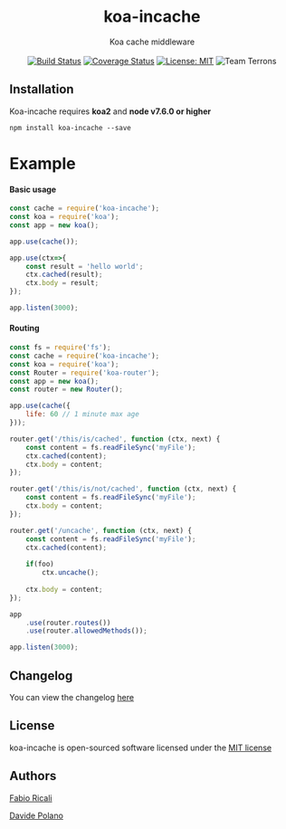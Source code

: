 <div align="center">
<h1>koa-incache</h1>
Koa cache middleware
<br/><br/>
<a href="https://travis-ci.org/fabioricali/koa-incache" target="_blank"><img src="https://travis-ci.org/fabioricali/koa-incache.svg?branch=master" title="Build Status"/></a>
<a href="https://coveralls.io/github/fabioricali/koa-incache?branch=master" target="_blank"><img src="https://coveralls.io/repos/github/fabioricali/koa-incache/badge.svg?branch=master" title="Coverage Status"/></a>
<a href="https://opensource.org/licenses/MIT" target="_blank"><img src="https://img.shields.io/badge/License-MIT-yellow.svg" title="License: MIT"/></a>
<img src="https://img.shields.io/badge/team-terrons-orange.svg" title="Team Terrons"/>
</div>

## Installation

Koa-incache requires **koa2** and **node v7.6.0 or higher**

```
npm install koa-incache --save
```

# Example

#### Basic usage

```javascript
const cache = require('koa-incache');
const koa = require('koa');
const app = new koa();

app.use(cache());

app.use(ctx=>{
    const result = 'hello world';
    ctx.cached(result);
    ctx.body = result;
});

app.listen(3000);
```

#### Routing

```javascript
const fs = require('fs');
const cache = require('koa-incache');
const koa = require('koa');
const Router = require('koa-router');
const app = new koa();
const router = new Router();

app.use(cache({
    life: 60 // 1 minute max age
}));

router.get('/this/is/cached', function (ctx, next) {
    const content = fs.readFileSync('myFile');
    ctx.cached(content);
    ctx.body = content;
});

router.get('/this/is/not/cached', function (ctx, next) {
    const content = fs.readFileSync('myFile');
    ctx.body = content;
});

router.get('/uncache', function (ctx, next) {
    const content = fs.readFileSync('myFile');
    ctx.cached(content);
    
    if(foo)
        ctx.uncache();
    
    ctx.body = content;
});

app
    .use(router.routes())
    .use(router.allowedMethods());

app.listen(3000);
```

## Changelog
You can view the changelog <a target="_blank" href="https://github.com/fabioricali/koa-incache/blob/master/CHANGELOG.md">here</a>

## License
koa-incache is open-sourced software licensed under the <a target="_blank" href="http://opensource.org/licenses/MIT">MIT license</a>

## Authors
<a target="_blank" href="http://rica.li">Fabio Ricali</a>

<a target="_blank" href="https://www.mdslab.org">Davide Polano</a>